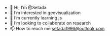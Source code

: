 - 👋 Hi, I’m @Setada
- 👀 I’m interested in geovisualization
- 🌱 I’m currently learning js
- 💞️ I’m looking to collaborate on research
- 📫 How to reach me setada1996@outlook.com

<!---
Setada/Setada is a ✨ special ✨ repository because its `README.md` (this file) appears on your GitHub profile.
You can click the Preview link to take a look at your changes.
--->
